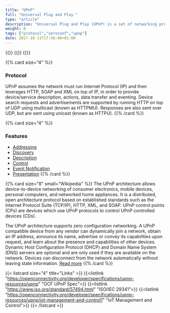 ```yaml
---
title: "UPnP"
full: "Universal Plug and Play "
type: "article"
description: "Universal Plug and Play (UPnP) is a set of networking protocols that permits networked devices, such as personal computers, printers, Internet gateways, Wi-Fi access points and mobile devices to seamlessly discover each other's presence on the network and establish functional network services for data sharing, communications, and entertainment."
weight: 0
tags: ["protocol","zeroconf","upnp"]
date: 2017-10-11T17:56:48+01:00
---
```


{{<card size="4" small="Wikipedia" style="info">}}
{{<description>}}
{{</card>}}

{{% card size="4" %}}
### Protocol
UPnP assumes the network must run Internet Protocol (IP) and then leverages HTTP, SOAP and XML on top of IP, in order to provide device/service description, actions, data transfer and eventing. Device search requests and advertisements are supported by running HTTP on top of UDP using multicast (known as HTTPMU). Responses are also sent over UDP, but are sent using unicast (known as HTTPU).
{{% /card %}}

{{% card size="4" %}}
### Features

- [Addressing](https://en.wikipedia.org/wiki/Universal_Plug_and_Play#Addressing)
- [Discovery](https://en.wikipedia.org/wiki/Universal_Plug_and_Play#Discovery)
- [Description](https://en.wikipedia.org/wiki/Universal_Plug_and_Play#Description)
- [Control](https://en.wikipedia.org/wiki/Universal_Plug_and_Play#Control)
- [Event Notification](https://en.wikipedia.org/wiki/Universal_Plug_and_Play#Event_notification)
- [Presentation](https://en.wikipedia.org/wiki/Universal_Plug_and_Play#Presentation)
{{% /card %}}

{{% card size="8" small="Wikipedia" %}}
The UPnP architecture allows device-to-device networking of consumer electronics, mobile devices, personal computers, and networked home appliances. It is a distributed, open architecture protocol based on established standards such as the Internet Protocol Suite (TCP/IP), HTTP, XML, and SOAP. UPnP control points (CPs) are devices which use UPnP protocols to control UPnP controlled devices (CDs).

The UPnP architecture supports zero configuration networking. A UPnP compatible device from any vendor can dynamically join a network, obtain an IP address, announce its name, advertise or convey its capabilities upon request, and learn about the presence and capabilities of other devices. Dynamic Host Configuration Protocol (DHCP) and Domain Name System (DNS) servers are optional and are only used if they are available on the network. Devices can disconnect from the network automatically without leaving state information. [Read more](https://en.wikipedia.org/wiki/Universal_Plug_and_Play)
{{% /card %}}

{{< listcard size="4" title="Links" >}}
    {{<listlink "https://openconnectivity.org/developer/specifications/upnp-resources/upnp" "OCF UPnP Spec">}}
    {{<listlink "https://www.iso.org/standard/57494.html" "ISO/IEC 29341">}}
    {{<listlink "https://openconnectivity.org/developer/specifications/upnp-resources/upnp/iot-management-and-control1" "IoT Management and Control">}}
{{< /listcard >}}
